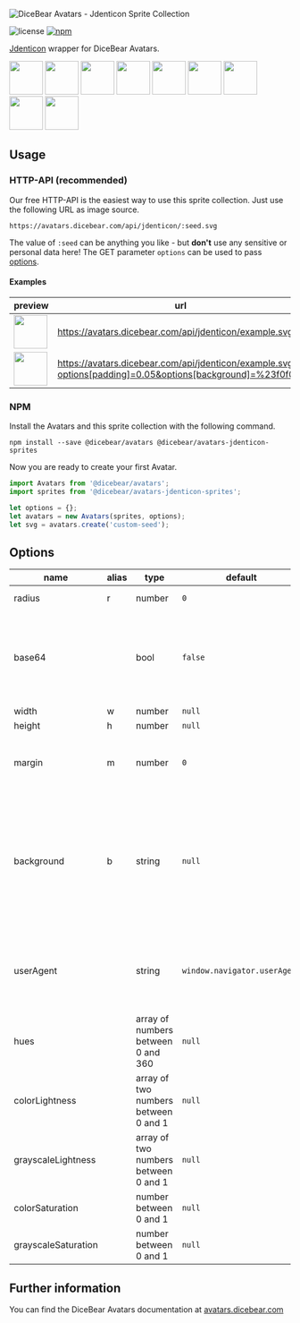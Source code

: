 ![DiceBear Avatars - Jdenticon Sprite Collection](https://raw.githubusercontent.com/DiceBear/avatars/master/packages/avatars-jdenticon-sprites/banner.svg?sanitize=true)

![license](https://img.shields.io/npm/l/@dicebear/avatars-jdenticon-sprites.svg?style=flat-square)
[![npm](https://img.shields.io/npm/v/@dicebear/avatars-jdenticon-sprites.svg?style=flat-square)](https://www.npmjs.com/package/@dicebear/avatars-jdenticon-sprites)

[Jdenticon](https://github.com/dmester/jdenticon) wrapper for DiceBear Avatars.

<p>
    <img src="https://avatars.dicebear.com/api/jdenticon/1.svg" width="60" />
    <img src="https://avatars.dicebear.com/api/jdenticon/2.svg" width="60" />
    <img src="https://avatars.dicebear.com/api/jdenticon/3.svg" width="60" />
    <img src="https://avatars.dicebear.com/api/jdenticon/4.svg" width="60" />
    <img src="https://avatars.dicebear.com/api/jdenticon/5.svg" width="60" />
    <img src="https://avatars.dicebear.com/api/jdenticon/6.svg" width="60" />
    <img src="https://avatars.dicebear.com/api/jdenticon/7.svg" width="60" />
    <img src="https://avatars.dicebear.com/api/jdenticon/8.svg" width="60" />
    <img src="https://avatars.dicebear.com/api/jdenticon/9.svg" width="60" />
</p>

## Usage

### HTTP-API (recommended)

Our free HTTP-API is the easiest way to use this sprite collection. Just use the following URL as image source.

    https://avatars.dicebear.com/api/jdenticon/:seed.svg

The value of `:seed` can be anything you like - but **don't** use any sensitive or personal data here! The GET parameter
`options` can be used to pass [options](#options).

#### Examples

| preview                                                                                                                            | url                                                                                                       |
| ---------------------------------------------------------------------------------------------------------------------------------- | --------------------------------------------------------------------------------------------------------- |
| <img src="https://avatars.dicebear.com/api/jdenticon/example.svg" width="60" />                                                     | https://avatars.dicebear.com/api/jdenticon/example.svg                                                     |
| <img src="https://avatars.dicebear.com/api/jdenticon/example.svg?options[padding]=0.05&options[background]=%23f0f0f0" width="60" /> | https://avatars.dicebear.com/api/jdenticon/example.svg?options[padding]=0.05&options[background]=%23f0f0f0 |

### NPM

Install the Avatars and this sprite collection with the following command.

    npm install --save @dicebear/avatars @dicebear/avatars-jdenticon-sprites

Now you are ready to create your first Avatar.

```js
import Avatars from '@dicebear/avatars';
import sprites from '@dicebear/avatars-jdenticon-sprites';

let options = {};
let avatars = new Avatars(sprites, options);
let svg = avatars.create('custom-seed');
```

## Options

| name                | alias | type                                 | default                      | description                                                                                                                                       |
| ------------------- | ----- | ------------------------------------ | ---------------------------- | ------------------------------------------------------------------------------------------------------------------------------------------------- |
| radius              | r     | number                               | `0`                          | Avatar border radius                                                                                                                              |
| base64              |       | bool                                 | `false`                      | Return avatar as base64 data uri instead of XML <br> **Not supported by the HTTP API**                                                            |
| width               | w     | number                               | `null`                       | Fixed width                                                                                                                                       |
| height              | h     | number                               | `null`                       | Fixed height                                                                                                                                      |
| margin              | m     | number                               | `0`                          | Avatar margin in percent<br> **HTTP-API limitation** Max value `25`                                                                               |
| background          | b     | string                               | `null`                       | Any valid color identifier<br> **HTTP-API limitation** Only hex _(3-digit, 6-digit and 8-digit)_ values are allowed. Use url encoded hash: `%23`. |
| userAgent           |       | string                               | `window.navigator.userAgent` | User-Agent for legacy browser fallback<br> **Automatically detected by the HTTP API**                                                             |
| hues                |       | array of numbers between 0 and 360   | `null`                       | Icon hue                                                                                                                                          |
| colorLightness      |       | array of two numbers between 0 and 1 | `null`                       | Colored shapes - Lightness                                                                                                                        |
| grayscaleLightness  |       | array of two numbers between 0 and 1 | `null`                       | Grayscale shapes - Lightness                                                                                                                      |
| colorSaturation     |       | number between 0 and 1               | `null`                       | Colored shapes - Saturation                                                                                                                       |
| grayscaleSaturation |       | number between 0 and 1               | `null`                       | Grayscale shapes - Saturation                                                                                                                     |

## Further information

You can find the DiceBear Avatars documentation at [avatars.dicebear.com](https://avatars.dicebear.com)
